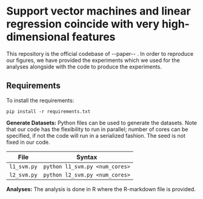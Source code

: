 
# Support vector machines and linear regression coincide with very high-dimensional features

This repository is the official codebase of --paper-- . In order to reproduce our figures, we have provided the experiments which we used for the analyses alongside with the code to produce the experiments. 

## Requirements
To install the requirements:
```
pip install -r requirements.txt
```

**Generate Datasets:** Python files can be used to generate the datasets. Note that our code has the flexibility to run in parallel; number of cores can be specified, if not the code will run in a serialized fashion. The seed is not fixed in our code.

| File        | Syntax                          |
|-------------|---------------------------------|
| `l1_svm.py` | `python l1_svm.py <num_cores>`  |
| `l2_svm.py` | `python l2_svm.py <num_cores>`  |

**Analyses:** The analysis is done in R where the R-markdown file is provided. 
